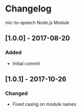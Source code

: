 # Changelog
mic-to-speech Node.js Module

## [1.0.0] - 2017-08-20
### Added
- Initial commit

## [1.0.1] - 2017-10-26
### Changed
- Fixed casing on module names
